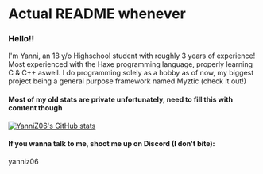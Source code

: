 # Actual README whenever 
### Hello!!
I'm Yanni, an 18 y/o Highschool student with roughly 3 years of experience!
Most experienced with the Haxe programming language, properly learning C & C++ aswell.
I do programming solely as a hobby as of now, my biggest project being a general purpose framework named Myztic (check it out!)

#### Most of my old stats are private unfortunately, need to fill this with comtent though
[![YanniZ06's GitHub stats](https://github-readme-stats.vercel.app/api?username=YanniZ06)](https://github.com/anuraghazra/github-readme-stats)

#### If you wanna talk to me, shoot me up on Discord (I don't bite):
yanniz06
